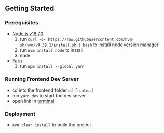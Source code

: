 ## Getting Started

### Prerequisites
* [Node.js v18.7.0](https://nodejs.org/en/)
  1. run `curl -o- https://raw.githubusercontent.com/nvm-sh/nvm/v0.39.1/install.sh | bash` to install node version manager
  2. run `nvm install node` to install 
  3. node
* [Yarn](https://yarnpkg.com/)
    1. run `npm install --global yarn`


### Running Frontend Dev Server
* cd into the frontend folder `cd frontend`
* run `yarn dev` to start the dev server
* open link in [terminal](https://localhost:5173)


### Deployment
* `mvn clean install` to build the project